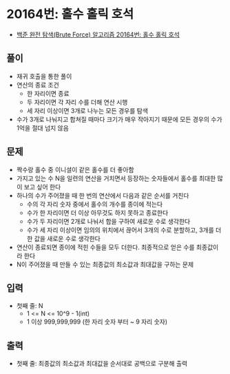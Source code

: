 # 20164번: 홀수 홀릭 호석
- [백준 완전 탐색(Brute Force) 알고리즘 20164번: 홀수 홀릭 호석](https://www.acmicpc.net/problem/20164)

## 풀이
- 재귀 호출을 통한 풀이
- 연산의 종료 조건
  - 한 자리이면 종료
  - 두 자리이면 각 자리 수를 더해 연산 시행
  - 세 자리 이상이면 3개로 나누는 모든 경우를 탐색
- 수가 3개로 나눠지고 합쳐질 때마다 크기가 매우 작아지기 때문에 모든 경우의 수가 1억을 절대 넘지 않음

## 문제
- 짝수랑 홀수 중 이니셜이 같은 홀수를 더 좋아함
- 가지고 있는 수 N을 일련의 연산을 거치면서 등장하는 숫자들에서 홀수를 최대한 많이 보고 싶어 한다
- 하나의 수가 주어졌을 때 한 번의 연산에서 다음과 같은 순서를 거친다
  - 수의 각 자리 숫자 중에서 홀수의 개수를 종이에 적는다
  - 수가 한 자리이면 더 이상 아무것도 하지 못하고 종료한다
  - 수가 두 자리이면 2개로 나눠서 합을 구하여 새로운 수로 생각한다
  - 수가 세 자리 이상이면 임의의 위치에서 끊어서 3개의 수로 분할하고, 3개를 더한 값을 새로운 수로 생각한다
- 연산이 종료되면 종이에 적힌 수들을 모두 더한다. 최종적으로 얻은 수를 최종값이라 한다
- N이 주어졌을 때 만들 수 있는 최종값의 최소값과 최대값을 구하는 문제

## 입력
- 첫째 줄: N
  - 1 <= N <= 10^9 - 1(int)
  - 1 이상 999,999,999 (한 자리 숫자 부터 ~ 9 자리 숫자)

## 출력
- 첫째 줄: 최종값의 최소값과 최대값을 순서대로 공백으로 구분해 출력